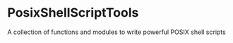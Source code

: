 # PosixShellScriptTools
A collection of functions and modules to write powerful POSIX shell scripts
